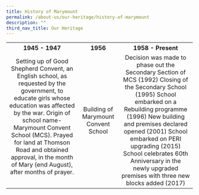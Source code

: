 ```yaml
---
title: History of Marymount
permalink: /about-us/our-heritage/history-of-marymount
description: ""
third_nav_title: Our Heritage
---
```

<table>
<tbody>
<tr>
<th style="text-align: center;">1945 - 1947</th>
<th style="text-align: center;">1956</th>
<th style="text-align: center;">1958 - Present</th>
</tr>
<tr>
<td style="text-align: center;">Setting up of Good Shepherd Convent, an English school, as requested by the government, to educate girls whose education was affected by the war. Origin of school name- Marymount Convent School (MCS). Prayed for land at Thomson Road and obtained approval, in the month of Mary (end August), after months of prayer.<br /><br /></td>
<td style="text-align: center;">Building of Marymount Convent School</td>
<td style="text-align: center;">Decision was made to phase out the Secondary Section of MCS (1992) Closing of the Secondary School (1995) School embarked on a Rebuilding programme (1996) New building and premises declared opened (2001) School embarked on PERI upgrading (2015) School celebrates 60th Anniversary in the newly upgraded premises with three new blocks added (2017)</td>
</tr>
</tbody>
</table>